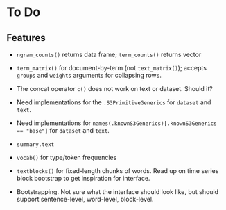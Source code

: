 To Do
=====


Features
--------

 * `ngram_counts()` returns data frame; `term_counts()` returns vector

 * `term_matrix()` for document-by-term (not `text_matrix()`); accepts
   `groups` and `weights` arguments for collapsing rows.

 * The concat operator `c()` does not work on text or dataset. Should it?

 * Need implementations for the `.S3PrimitiveGenerics` for `dataset` and
   `text`.

 * Need implementations for
   `names(.knownS3Generics)[.knownS3Generics == "base"]`
   for `dataset` and `text`.

 * `summary.text`

 * `vocab()` for type/token frequencies

 * `textblocks()` for fixed-length chunks of words. Read up on time series block
   bootstrap to get inspiration for interface.

 * Bootstrapping. Not sure what the interface should look like, but should
   support sentence-level, word-level, block-level.
